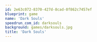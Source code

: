 ```yaml
---
id: 2e63c072-8370-427d-8cad-0f862c7457ef
blueprint: game
name: 'Dark Souls'
speedrun_com_id: darksouls
background: games/darksouls.jpg
title: 'Dark Souls'
---
```


